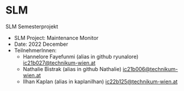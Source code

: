 # SLM
SLM Semesterprojekt

* SLM Project:  Maintenance Monitor
* Date:         2022 December
* TeilnehmerInnen: 
  * Hannelore Fayefunmi (alias in github ryunalore) ic21b027@technikum-wien.at 
  * Nathalie Bistrak (alias in github Nathalie) ic21b006@technikum-wien.at 
  * Ilhan Kaplan (alias in kaplanilhan) ic22b125@technikum-wien.at

